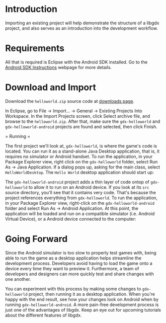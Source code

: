# Introduction #

Importing an existing project will help demonstrate the structure of a libgdx project, and also serves as an introduction into the development workflow.

# Requirements #

All that is required is Eclipse with the Android SDK installed. Go to the [Android SDK Instructions](http://developer.android.com/sdk/index.html) webpage for more details.

# Download and Import #

Download the `helloworld.zip` source code at [downloads page](http://code.google.com/p/libgdx/downloads/list).

In Eclipse, go to File -> Import... -> General -> Existing Projects Into Workspace. In the Import Projects screen, click Select archive file, and browse to the `helloworld.zip`. After that, make sure the `gdx-helloworld` and `gdx-helloworld-android` projects are found and selected, then click Finish.

= Running =

The first project we'll look at, `gdx-helloworld`, is where the game's code is located. You can run it as a stand-alone Java Desktop application, that is, it requires no simulator or Android handset. To run the application, in your Package Explorer view, right click on the `gdx-helloworld` folder, select Run As -> Java Application. If a dialog pops up, asking for the main class, select `HelloWorldDesktop`. The `Hello World` desktop application should start up:

The `gdx-helloworld-android` project adds a thin layer of code ontop of `gdx-helloworld` to allow it to run on an Android device. If you look at its `src` source directory, you'll see that it contains very code. That's because the project references everything from `gdx-helloworld`. To run the application, in your Package Explorer view, right-click on the `gdx-helloworld-android` folder and select Run As -> Android Application. At this point, the application will be loaded and run on a compatible simulator (i.e. Android Virtual Device), or a Android device connected to the computer:

# Going Forward #

Since the Android simulator is too slow to properly test games with, being able to run the game as a desktop application helps streamline the development process. Developers avoid having to load the game onto a device every time they want to preview it. Furthermore, a team of developers and designers can more quickly test and share changes with one another.

You can experiment with this process by making some changes to `gdx-helloworld` project, then running it as a desktop application. When you're happy with the end result, see how your changes look on Android when by running `gdx-helloworld-android`. A more pain-free development process is just one of the advantages of libgdx. Keep an eye out for upcoming tutorials about the different features of libgdx.